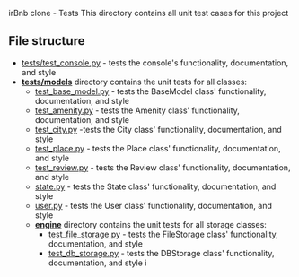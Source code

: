irBnb clone - Tests
This directory contains all unit test cases for this project
## File structure
- [tests/test_console.py](test/test_console.py) - tests the console's functionality, documentation, and style
- **[tests/models](tests/models)** directory contains the unit tests for all classes:
  - [test_base_model.py](tests/test_models/test_base_model.py) - tests the BaseModel class' functionality, documentation, and style
  - [test_amenity.py](tests/test_models/test_amenity.py) - tests the Amenity class' functionality, documentation, and style
  - [test_city.py](tests/test_models/test_city.py) -tests the City class' functionality, documentation, and style
  - [test_place.py](tests/test_models/test_place.py) - tests the Place class' functionality, documentation, and style
  - [test_review.py](tests/test_models/test_review.py) - tests the Review class' functionality, documentation, and style
  - [state.py](tests/test_models/test_state.py) - tests the State class' functionality, documentation, and style
  - [user.py](tests/test_models/test_user.py) - tests the User class' functionality, documentation, and style
  - **[engine](/tests/models/engine)** directory contains the unit tests for all storage classes:
    - [test_file_storage.py](tests/test_models/test_file_storage.py) - tests the FileStorage class' functionality, documentation, and style
    - [test_db_storage.py](tests/test_models/test_db_storage.py) - tests the DBStorage class' functionality, documentation, and style
i
